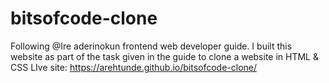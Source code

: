 # bitsofcode-clone
Following @Ire aderinokun frontend web developer guide. 
I built this website as part of the task given in the guide to clone a website in HTML & CSS
LIve site: https://arehtunde.github.io/bitsofcode-clone/

